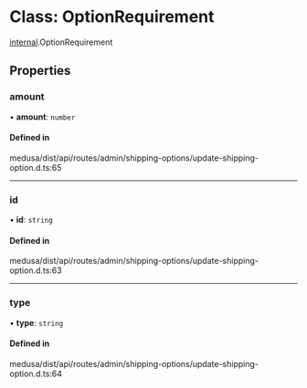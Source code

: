 # Class: OptionRequirement

[internal](../modules/internal-21.md).OptionRequirement

## Properties

### amount

• **amount**: `number`

#### Defined in

medusa/dist/api/routes/admin/shipping-options/update-shipping-option.d.ts:65

___

### id

• **id**: `string`

#### Defined in

medusa/dist/api/routes/admin/shipping-options/update-shipping-option.d.ts:63

___

### type

• **type**: `string`

#### Defined in

medusa/dist/api/routes/admin/shipping-options/update-shipping-option.d.ts:64
